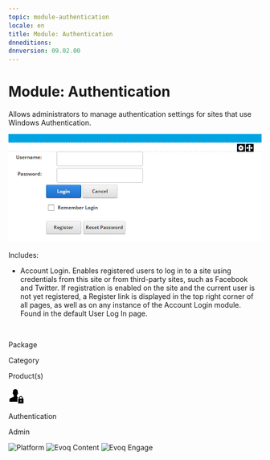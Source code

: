 ```yaml
---
topic: module-authentication
locale: en
title: Module: Authentication
dnneditions: 
dnnversion: 09.02.00
---
```


# Module: Authentication

Allows administrators to manage authentication settings for sites that use Windows Authentication.

  

![Account Login module](img/scr-module-AccountLogin.png)

  

Includes:

*   Account Login. Enables registered users to log in to a site using credentials from this site or from third-party sites, such as Facebook and Twitter. If registration is enabled on the site and the current user is not yet registered, a Register link is displayed in the top right corner of all pages, as well as on any instance of the Account Login module. Found in the default User Log In page.

 

Package

Category

Product(s)

 ![icon](img/ico-module-authentication.png) 

Authentication

Admin

 ![Platform](img/ico-dnn-platform.png) ![Evoq Content](img/ico-evoq-content.png) ![Evoq Engage](img/ico-evoq-engage.png)